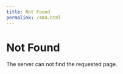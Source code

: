 ```yaml
---
title: Not Found
permalink: /404.html
---
```


# Not Found

The server can not find the requested page.

<script>plausible("404",{ props: { path: document.location.pathname } });</script>

